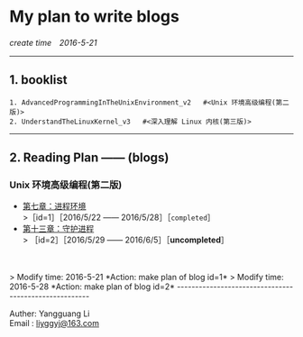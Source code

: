 # My plan to write blogs
*create time　2016-5-21*

-------------------------------------------
## 1. booklist
    1. AdvancedProgrammingInTheUnixEnvironment_v2   #<Unix 环境高级编程(第二版)>  
    2. UnderstandTheLinuxKernel_v3   #<深入理解 Linux 内核(第三版)>

----------------------------------------
## 2. Reading Plan —— (blogs)
### Unix 环境高级编程(第二版)  
- [第七章：进程环境](https://github.com/JMWY/MyBlog/blob/master/AdvancedProgrammingInTheUnixEnvironment_v2/chapter7_process_environment.md)     <br />   >［id=1］［2016/5/22 —— 2016/5/28］［`completed`］       
- [第十三章：守护进程](https://github.com/JMWY/MyBlog/blob/master/AdvancedProgrammingInTheUnixEnvironment_v2/chapter13_daemon_processes.md)  <br />   > ［id=2］［2016/5/29 —— 2016/6/5］［**uncompleted**］
        
        
<br />
<br />
> Modify time: 2016-5-21  
 *Action: make plan of blog id=1*       
> Modify time: 2016-5-28          
 *Action: make plan of blog id=2*
------------------------------------------------------

Auther: Yangguang Li  
Email : liyggyj@163.com 













